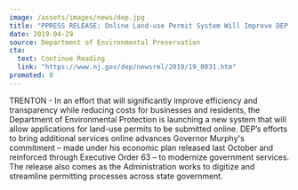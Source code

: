 ```yaml
---
image: /assets/images/news/dep.jpg
title: "PPRESS RELEASE: Online Land-use Permit System Will Improve DEP Efficiency and Public Transparency"
date: 2019-04-29
source: Department of Environmental Preservation
cta:
  text: Continue Reading
  link: "https://www.nj.gov/dep/newsrel/2019/19_0031.htm"
promoted: 0
---
```


TRENTON - In an effort that will significantly improve efficiency and transparency while reducing costs for businesses and residents, the Department of Environmental Protection is launching a new system that will allow applications for land-use permits to be submitted online. DEP’s efforts to bring additional services online advances Governor Murphy's commitment – made under his economic plan released last October and reinforced through Executive Order 63 – to modernize government services. The release also comes as the Administration works to digitize and streamline permitting processes across state government.
